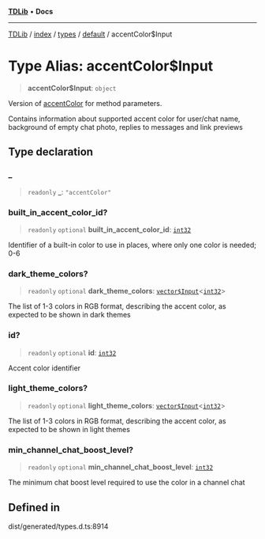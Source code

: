 [**TDLib**](../../../../../../README.md) • **Docs**

***

[TDLib](../../../../../../modules.md) / [index](../../../../../README.md) / [types](../../../README.md) / [default](../README.md) / accentColor$Input

# Type Alias: accentColor$Input

> **accentColor$Input**: `object`

Version of [accentColor](accentColor-1.md) for method parameters.

Contains information about supported accent color for user/chat name, background of empty chat photo, replies to messages and link previews

## Type declaration

### \_

> `readonly` **\_**: `"accentColor"`

### built\_in\_accent\_color\_id?

> `readonly` `optional` **built\_in\_accent\_color\_id**: [`int32`](int32-1.md)

Identifier of a built-in color to use in places, where only one color is needed; 0-6

### dark\_theme\_colors?

> `readonly` `optional` **dark\_theme\_colors**: [`vector$Input`](vector$Input.md)\<[`int32`](int32-1.md)\>

The list of 1-3 colors in RGB format, describing the accent color, as expected to be shown in dark themes

### id?

> `readonly` `optional` **id**: [`int32`](int32-1.md)

Accent color identifier

### light\_theme\_colors?

> `readonly` `optional` **light\_theme\_colors**: [`vector$Input`](vector$Input.md)\<[`int32`](int32-1.md)\>

The list of 1-3 colors in RGB format, describing the accent color, as expected to be shown in light themes

### min\_channel\_chat\_boost\_level?

> `readonly` `optional` **min\_channel\_chat\_boost\_level**: [`int32`](int32-1.md)

The minimum chat boost level required to use the color in a channel chat

## Defined in

dist/generated/types.d.ts:8914
